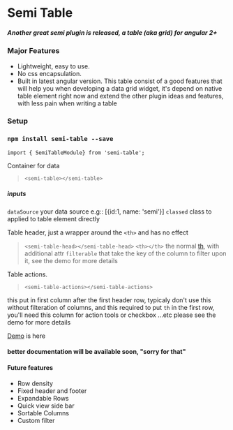 # Semi Table


##### Another great semi plugin is released, a table (aka grid) for angular 2+

### Major Features
-   Lightweight, easy to use.
-   No css encapsulation.
-   Built in latest angular version.
This table consist of a good features that will help you when developing a data grid widget,
it's depend on native table element right now and extend the other plugin ideas and features, with less pain when writing a table

### **Setup**

### `npm install semi-table --save`

`import { SemiTableModule} from 'semi-table';`

Container for data
> `<semi-table></semi-table>`
##### inputs
`dataSource` your data source e.g:: [{id:1, name: 'semi'}]
`classed` class to applied to table element directly

Table header, just a wrapper around the `<th>` and has no effect
> `<semi-table-head></semi-table-head>`
> `<th></th>` the normal [th](https://developer.mozilla.org/en-US/docs/Web/HTML/Element/th), with additional attr `filterable` that take the key of the column to filter upon it, see the demo for more details
> 
Table actions.
> `<semi-table-actions></semi-table-actions>`

this put in first column after the first header row, typicaly don't use this without filteration of columns,
and this required to put `th` in the first row, you'll need this column for action tools or checkbox ...etc 
please see the demo for more details

[Demo](https://angular-5n8nfc.stackblitz.io) is here

#### better documentation will be available soon, "sorry for that"

#### Future features

* Row density
* Fixed header and footer
* Expandable Rows
* Quick view side bar
* Sortable Columns
* Custom filter